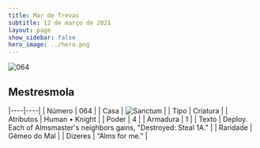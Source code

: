```yaml
---
title: Mar de Trevas
subtitle: 12 de março de 2021
layout: page
show_sidebar: false
hero_image: ../hero.png
---
```


![064](https://cdn.keyforgegame.com/media/card_front/pt/496_064_J2W3WWQ3XF5C_pt.png)

## Mestresmola

|----|----|
| Número | 064 |
| Casa | ![Sanctum](https://archonarcana.com/images/thumb/c/c7/Sanctum.png/22px-Sanctum.png "Santuário") |
| Tipo | Criatura |
| Atributos | Human • Knight |
| Poder | 4 |
| Armadura | 1 |
| Texto | Deploy.  Each of Almsmaster's neighbors gains, "Destroyed: Steal 1A." |
| Raridade | Gêmeo do Mal |
| Dizeres | “Alms for me.” |
